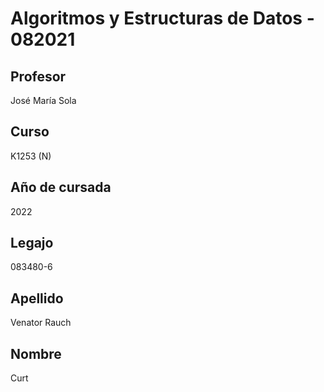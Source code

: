 # Algoritmos y Estructuras de Datos - 082021
## Profesor
José María Sola
## Curso
K1253 (N)
## Año de cursada
  2022
## Legajo
083480-6
## Apellido
Venator Rauch
## Nombre
Curt
